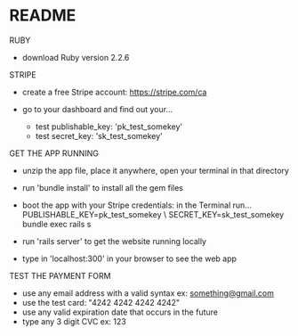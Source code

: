 # README



RUBY
* download Ruby version 2.2.6



STRIPE
* create a free Stripe account: https://stripe.com/ca

* go to your dashboard and find out your...
	- test publishable_key: 'pk_test_somekey' 
	- test secret_key:  'sk_test_somekey'



GET THE APP RUNNING
* unzip the app file, place it anywhere, open your terminal in that directory

* run 'bundle install' to install all the gem files

* boot the app with your Stripe credentials:
     in the Terminal run...
     PUBLISHABLE_KEY=pk_test_somekey \\ SECRET_KEY=sk_test_somekey bundle exec rails s

* run 'rails server' to get the website running locally
* type in 'localhost:300' in your browser to see the web app

TEST THE PAYMENT FORM
* use any email address with a valid syntax ex: something@gmail.com
* use the test card: "4242 4242 4242 4242"
* use any valid expiration date that occurs in the future
* type any 3 digit CVC ex: 123


